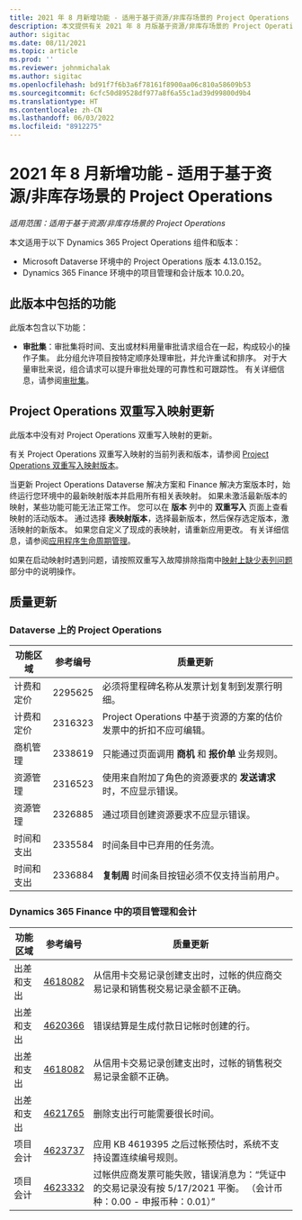 ```yaml
---
title: 2021 年 8 月新增功能 - 适用于基于资源/非库存场景的 Project Operations
description: 本文提供有关 2021 年 8 月版基于资源/非库存场景的 Project Operations 中可用的质量更新的信息。
author: sigitac
ms.date: 08/11/2021
ms.topic: article
ms.prod: ''
ms.reviewer: johnmichalak
ms.author: sigitac
ms.openlocfilehash: bd91f7f6b3a6f78161f8900aa06c810a58609b53
ms.sourcegitcommit: 6cfc50d89528df977a8f6a55c1ad39d99800d9b4
ms.translationtype: HT
ms.contentlocale: zh-CN
ms.lasthandoff: 06/03/2022
ms.locfileid: "8912275"
---
```

# <a name="whats-new-august-2021---project-operations-for-resourcenon-stocked-based-scenarios"></a>2021 年 8 月新增功能 - 适用于基于资源/非库存场景的 Project Operations

*适用范围：适用于基于资源/非库存场景的 Project Operations*

本文适用于以下 Dynamics 365 Project Operations 组件和版本：

   - Microsoft Dataverse 环境中的 Project Operations 版本 4.13.0.152。
   - Dynamics 365 Finance 环境中的项目管理和会计版本 10.0.20。

## <a name="features-included-in-this-release"></a>此版本中包括的功能

此版本包含以下功能：

- **审批集**：审批集将时间、支出或材料用量审批请求组合在一起，构成较小的操作子集。 此分组允许项目按特定顺序处理审批，并允许重试和排序。 对于大量审批来说，组合请求可以提升审批处理的可靠性和可跟踪性。 有关详细信息，请参阅[审批集](../approvals/approval-sets.md)。

## <a name="project-operations-dual-write-maps-updates"></a>Project Operations 双重写入映射更新

此版本中没有对 Project Operations 双重写入映射的更新。

有关 Project Operations 双重写入映射的当前列表和版本，请参阅 [Project Operations 双重写入映射版本](../environment/resource-dual-write-maps.md)。

当更新 Project Operations Dataverse 解决方案和 Finance 解决方案版本时，始终运行您环境中的最新映射版本并启用所有相关表映射。 如果未激活最新版本的映射，某些功能可能无法正常工作。 您可以在 **版本** 列中的 **双重写入** 页面上查看映射的活动版本。 通过选择 **表映射版本**，选择最新版本，然后保存选定版本，激活映射的新版本。 如果您自定义了现成的表映射，请重新应用更改。 有关详细信息，请参阅[应用程序生命周期管理](/dynamics365/fin-ops-core/dev-itpro/data-entities/dual-write/app-lifecycle-management)。

如果在启动映射时遇到问题，请按照双重写入故障排除指南中[映射上缺少表列问题](/dynamics365/fin-ops-core/dev-itpro/data-entities/dual-write/dual-write-troubleshooting-finops-upgrades#missing-table-columns-issue-on-maps)部分中的说明操作。

## <a name="quality-updates"></a>质量更新

### <a name="project-operations-on-dataverse"></a>Dataverse 上的 Project Operations

| **功能区域** | **参考编号** | **质量更新** |
| --- | --- | --- |
| 计费和定价 | 2295625 | 必须将里程碑名称从发票计划复制到发票行明细。 |
| 计费和定价 | 2316323 | Project Operations 中基于资源的方案的估价发票中的折扣不应可编辑。 |
|   商机管理 | 2338619 | 只能通过页面调用 **商机** 和 **报价单** 业务规则。 |
| 资源管理 | 2316523 | 使用来自附加了角色的资源要求的 **发送请求** 时，不应显示错误。 |
| 资源管理 | 2326885 | 通过项目创建资源要求不应显示错误。 |
| 时间和支出 | 2335584 | 时间条目中已弃用的任务流。 |
| 时间和支出 | 2336884 | **复制周** 时间条目按钮必须不仅支持当前用户。 |


### <a name="project-management-and-accounting-on-dynamics-365-finance"></a>Dynamics 365 Finance 中的项目管理和会计

| 功能区域 | 参考编号 | 质量更新 |
| --- | --- | --- |
| 出差和支出 | [4618082](https://fix.lcs.dynamics.com/Issue/Details?kb=4618082&amp;bugId=583101&amp;dbType=3&amp;qc=9c85ac8ca1e5e9cd07fac9e9aa2cb0914724e28b86ad3339dacf7741f554c605) | 从信用卡交易记录创建支出时，过帐的供应商交易记录和销售税交易记录金额不正确。 |
| 出差和支出 | [4620366](https://fix.lcs.dynamics.com/Issue/Details?kb=4620366&amp;bugId=579485&amp;dbType=3&amp;qc=e864789bd95505ea624c537d585bf113c2de60b97c88439d44693dbd85aa8e92) | 错误结算是生成付款日记帐时创建的行。 |
| 出差和支出 | [4618082](https://fix.lcs.dynamics.com/Issue/Details?kb=4618082&amp;bugId=583101&amp;dbType=3&amp;qc=9c85ac8ca1e5e9cd07fac9e9aa2cb0914724e28b86ad3339dacf7741f554c605) | 从信用卡交易记录创建支出时，过帐的销售税交易记录金额不正确。 |
| 出差和支出 | [4621765](https://fix.lcs.dynamics.com/Issue/Details?kb=4621765&amp;bugId=587306&amp;dbType=3&amp;qc=6fbfad0123d4e95eaf8d5a5a2f6c354577c991b7905c852ab02d1f94e728a876) | 删除支出行可能需要很长时间。 |
| 项目会计 | [4623737](https://fix.lcs.dynamics.com/Issue/Details?kb=4623737&amp;bugId=598109&amp;dbType=3&amp;qc=4101fc5865201e21815299f2ff11ae46d5d5370510868df86c25ee09a8ca1a0c) | 应用 KB 4619395 之后过帐预估时，系统不支持设置连续编号规则。 |
| 项目会计 | [4623332](https://fix.lcs.dynamics.com/Issue/Details?kb=4623332&amp;bugId=586034&amp;dbType=3&amp;qc=2f64bb1977c4a9c9dd2ce9de7e72230b86eca14b6295c5bbfb614ea97ad81caf) | 过帐供应商发票可能失败，错误消息为：“凭证中的交易记录没有按 5/17/2021 平衡。 （会计币种：0.00 - 申报币种：0.01）” |
